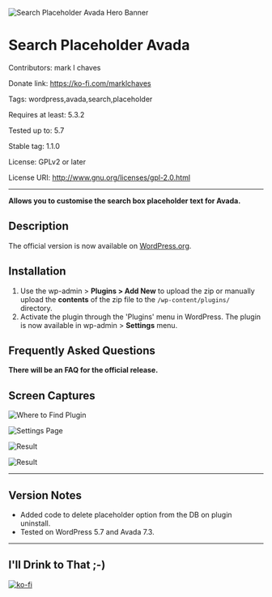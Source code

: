 ![Search Placeholder Avada Hero Banner](https://ps.w.org/search-placeholder-avada/assets/banner-1554x500.jpg)

# Search Placeholder Avada

Contributors: mark l chaves

Donate link: https://ko-fi.com/marklchaves

Tags: wordpress,avada,search,placeholder

Requires at least: 5.3.2

Tested up to: 5.7

Stable tag: 1.1.0

License: GPLv2 or later

License URI: http://www.gnu.org/licenses/gpl-2.0.html

---

**Allows you to customise the search box placeholder text for Avada.**

## Description

The official version is now available on [WordPress.org](https://wordpress.org/plugins/search-placeholder-avada/
).

## Installation

1. Use the wp-admin > **Plugins > Add New** to upload the zip or manually upload the **contents** of the zip file to the `/wp-content/plugins/` directory.
1. Activate the plugin through the 'Plugins' menu in WordPress. The plugin is now available in wp-admin > **Settings** menu.

## Frequently Asked Questions

**There will be an FAQ for the official release.**

## Screen Captures

![Where to Find Plugin](https://ps.w.org/search-placeholder-avada/assets/screenshot-4.png "Where to find the plugin")

![Settings Page](https://ps.w.org/search-placeholder-avada/assets/screenshot-5.png "Settings page")

![Result](https://ps.w.org/search-placeholder-avada/assets/screenshot-1.png "Example result")

![Result](https://ps.w.org/search-placeholder-avada/assets/screenshot-2.png "Example result")

---

## Version Notes

- Added code to delete placeholder option from the DB on plugin uninstall.
- Tested on WordPress 5.7 and Avada 7.3.

---

## I'll Drink to That ;-)

[![ko-fi](https://www.ko-fi.com/img/githubbutton_sm.svg)](https://ko-fi.com/D1D7YARD)

